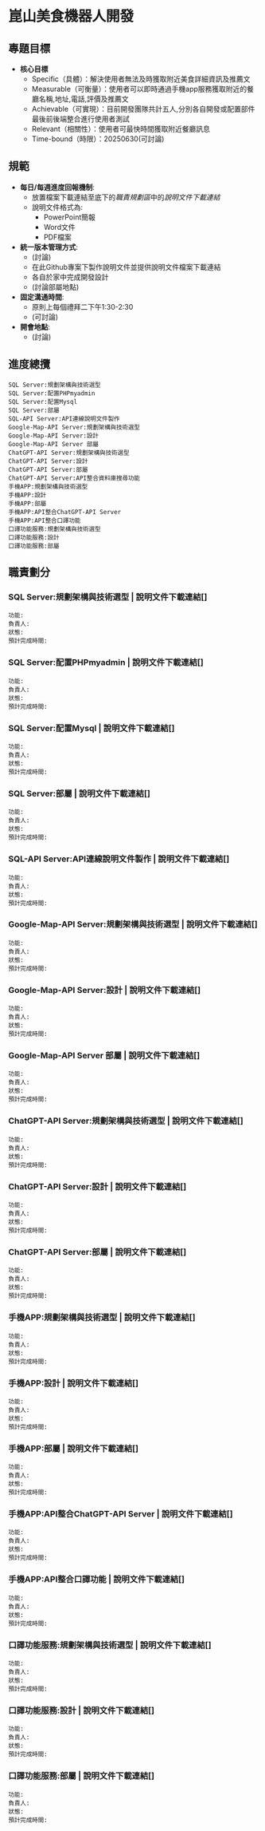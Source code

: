 # 崑山美食機器人開發
## 專題目標

- **核心目標**
    - Specific（具體）：解決使用者無法及時獲取附近美食詳細資訊及推薦文
    - Measurable（可衡量）：使用者可以即時通過手機app服務獲取附近的餐廳名稱,地址,電話,評價及推薦文
    - Achievable（可實現）：目前開發團隊共計五人,分別各自開發或配置部件最後前後端整合進行使用者測試
    - Relevant（相關性）：使用者可最快時間獲取附近餐廳訊息
    - Time-bound（時限）：20250630(可討論)
## 規範
- **每日/每週進度回報機制**:
  - 放置檔案下載連結至底下的*職責規劃區*中的*說明文件下載連結*
  - 說明文件格式為:
    - PowerPoint簡報
    - Word文件
    - PDF檔案
- **統一版本管理方式**:
  - (討論)
  - 在此Github專案下製作說明文件並提供說明文件檔案下載連結
  - 各自於家中完成開發設計
  - (討論部屬地點)
- **固定溝通時間**:
  - 原則上每個禮拜二下午1:30-2:30
  - (可討論)
- **開會地點**:
  - (討論)
## 進度總攬
```
SQL Server:規劃架構與技術選型
SQL Server:配置PHPmyadmin
SQL Server:配置Mysql
SQL Server:部屬
SQL-API Server:API連線說明文件製作
Google-Map-API Server:規劃架構與技術選型
Google-Map-API Server:設計
Google-Map-API Server 部屬
ChatGPT-API Server:規劃架構與技術選型
ChatGPT-API Server:設計
ChatGPT-API Server:部屬
ChatGPT-API Server:API整合資料庫搜尋功能
手機APP:規劃架構與技術選型
手機APP:設計
手機APP:部屬
手機APP:API整合ChatGPT-API Server
手機APP:API整合口譯功能
口譯功能服務:規劃架構與技術選型
口譯功能服務:設計
口譯功能服務:部屬
```

## 職責劃分
### SQL Server:規劃架構與技術選型 | 說明文件下載連結[]
```
功能:
負責人:
狀態:
預計完成時間:
```

### SQL Server:配置PHPmyadmin | 說明文件下載連結[]
```
功能:
負責人:
狀態:
預計完成時間:
```
### SQL Server:配置Mysql | 說明文件下載連結[]
```
功能:
負責人:
狀態:
預計完成時間:
```
### SQL Server:部屬 | 說明文件下載連結[]
```
功能:
負責人:
狀態:
預計完成時間:
```
### SQL-API Server:API連線說明文件製作 | 說明文件下載連結[]
```
功能:
負責人:
狀態:
預計完成時間:
```
### Google-Map-API Server:規劃架構與技術選型 | 說明文件下載連結[]
```
功能:
負責人:
狀態:
預計完成時間:
```

### Google-Map-API Server:設計 | 說明文件下載連結[]
```
功能:
負責人:
狀態:
預計完成時間:
```
### Google-Map-API Server 部屬 | 說明文件下載連結[]
```
功能:
負責人:
狀態:
預計完成時間:
```
### ChatGPT-API Server:規劃架構與技術選型 | 說明文件下載連結[]
```
功能:
負責人:
狀態:
預計完成時間:
```
### ChatGPT-API Server:設計 | 說明文件下載連結[]
```
功能:
負責人:
狀態:
預計完成時間:
```
### ChatGPT-API Server:部屬 | 說明文件下載連結[]
```
功能:
負責人:
狀態:
預計完成時間:
```
### 手機APP:規劃架構與技術選型 | 說明文件下載連結[]
```
功能:
負責人:
狀態:
預計完成時間:
```
### 手機APP:設計 | 說明文件下載連結[]
```
功能:
負責人:
狀態:
預計完成時間:
```
### 手機APP:部屬 | 說明文件下載連結[]
```
功能:
負責人:
狀態:
預計完成時間:
```
### 手機APP:API整合ChatGPT-API Server | 說明文件下載連結[]
```
功能:
負責人:
狀態:
預計完成時間:
```
### 手機APP:API整合口譯功能 | 說明文件下載連結[]
```
功能:
負責人:
狀態:
預計完成時間:
```
### 口譯功能服務:規劃架構與技術選型 | 說明文件下載連結[]
```
功能:
負責人:
狀態:
預計完成時間:
```
### 口譯功能服務:設計  | 說明文件下載連結[]
```
功能:
負責人:
狀態:
預計完成時間:
```
### 口譯功能服務:部屬  | 說明文件下載連結[]
```
功能:
負責人:
狀態:
預計完成時間:
```





